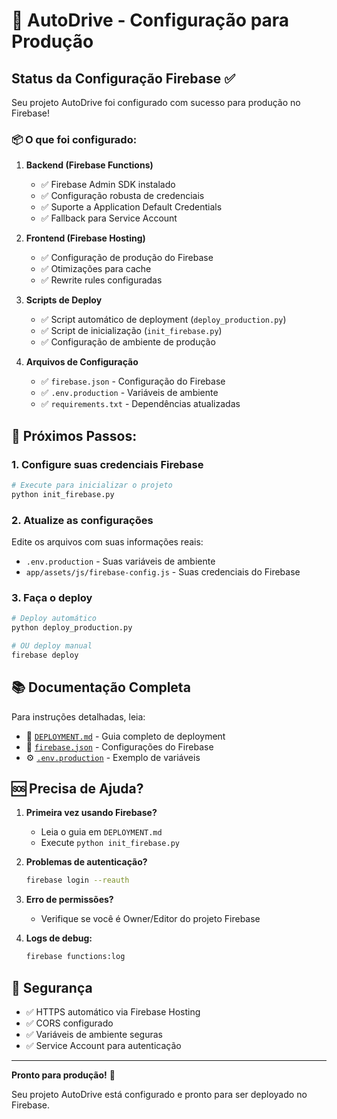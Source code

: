 # 🚀 AutoDrive - Configuração para Produção

## Status da Configuração Firebase ✅

Seu projeto AutoDrive foi configurado com sucesso para produção no Firebase! 

### 📦 O que foi configurado:

1. **Backend (Firebase Functions)**
   - ✅ Firebase Admin SDK instalado
   - ✅ Configuração robusta de credenciais
   - ✅ Suporte a Application Default Credentials
   - ✅ Fallback para Service Account

2. **Frontend (Firebase Hosting)**
   - ✅ Configuração de produção do Firebase
   - ✅ Otimizações para cache
   - ✅ Rewrite rules configuradas

3. **Scripts de Deploy**
   - ✅ Script automático de deployment (`deploy_production.py`)
   - ✅ Script de inicialização (`init_firebase.py`)
   - ✅ Configuração de ambiente de produção

4. **Arquivos de Configuração**
   - ✅ `firebase.json` - Configuração do Firebase
   - ✅ `.env.production` - Variáveis de ambiente
   - ✅ `requirements.txt` - Dependências atualizadas

## 🚀 Próximos Passos:

### 1. Configure suas credenciais Firebase
```bash
# Execute para inicializar o projeto
python init_firebase.py
```

### 2. Atualize as configurações
Edite os arquivos com suas informações reais:
- `.env.production` - Suas variáveis de ambiente
- `app/assets/js/firebase-config.js` - Suas credenciais do Firebase

### 3. Faça o deploy
```bash
# Deploy automático
python deploy_production.py

# OU deploy manual
firebase deploy
```

## 📚 Documentação Completa

Para instruções detalhadas, leia:
- 📖 [`DEPLOYMENT.md`](./DEPLOYMENT.md) - Guia completo de deployment
- 🔧 [`firebase.json`](./firebase.json) - Configurações do Firebase
- ⚙️ [`.env.production`](./.env.production) - Exemplo de variáveis

## 🆘 Precisa de Ajuda?

1. **Primeira vez usando Firebase?** 
   - Leia o guia em `DEPLOYMENT.md`
   - Execute `python init_firebase.py`

2. **Problemas de autenticação?**
   ```bash
   firebase login --reauth
   ```

3. **Erro de permissões?**
   - Verifique se você é Owner/Editor do projeto Firebase

4. **Logs de debug:**
   ```bash
   firebase functions:log
   ```

## 🔐 Segurança

- ✅ HTTPS automático via Firebase Hosting
- ✅ CORS configurado
- ✅ Variáveis de ambiente seguras
- ✅ Service Account para autenticação

---

**Pronto para produção!** 🎉

Seu projeto AutoDrive está configurado e pronto para ser deployado no Firebase.
